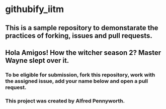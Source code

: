 # githubify_iitm

## This is a sample repository to demonstarate the practices of forking, issues and pull requests.

## Hola Amigos! How the witcher season 2? Master Wayne slept over it.


### To be eligible for submission, fork this repository, work with the assigned issue, add your name below and open a pull request.

### This project was created by Alfred Pennyworth.

